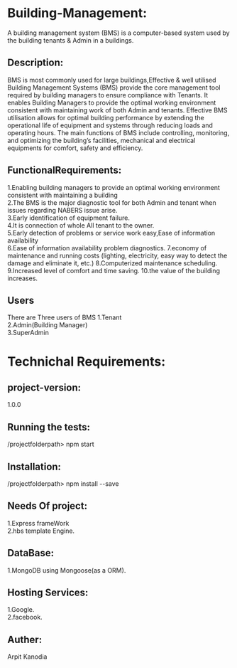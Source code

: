 # Building-Management: </br>
 A building management system (BMS) is a computer-based system used by the building tenants & Admin in a buildings. 

## Description:</br>
BMS is most commonly used for large buildings,Effective & well utilised Building Management Systems (BMS) provide the core management tool required by building managers to ensure compliance with Tenants. It enables Building Managers to provide the optimal working environment consistent with maintaining work of both Admin and tenants. Effective BMS utilisation allows for optimal building performance by extending the operational life of equipment and systems through reducing loads and operating hours. 
The main functions of BMS include controlling, monitoring, and optimizing the building’s facilities, mechanical and electrical equipments for comfort, safety and efficiency. 


## FunctionalRequirements:</br>
1.Enabling building managers to provide an optimal working environment consistent with maintaining a building </br>
2.The BMS is the major diagnostic tool for both Admin and tenant when issues regarding NABERS issue arise.</br>
3.Early identification of equipment failure.</br>
4.It is connection of whole All tenant to the owner.</br>
5.Early detection of problems or service work easy,Ease of information availability</br>
6.Ease of information availability problem diagnostics.
7.economy of maintenance and running costs (lighting, electricity, easy way to detect the damage and eliminate it, etc.)
8.Computerized maintenance scheduling.
9.Increased level of comfort and time saving.
10.the value of the building increases.

## Users
There are Three users of BMS
1.Tenant </br>
2.Admin(Building Manager)<br>
3.SuperAdmin

# Technichal Requirements: 

## project-version: </br>
  1.0.0

## Running the tests: </br>
  /projectfolderpath> npm start

## Installation:</br> 
  /projectfolderpath> npm install --save

## Needs Of project: </br>
1.Express frameWork </br>
2.hbs template Engine.

## DataBase:
1.MongoDB using Mongoose(as a ORM).

## Hosting Services: </br>
1.Google. </br>
2.facebook. </br>

## Auther:
 Arpit Kanodia



 
